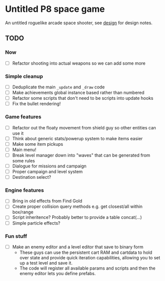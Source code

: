 # Untitled P8 space game

An untitled roguelike arcade space shooter, see [design](docs/design.md) for design notes.

## TODO
### Now
- [ ] Refactor shooting into actual weapons so we can add some more

### Simple cleanup
- [ ] Deduplicate the main `_update` and `_draw` code
- [ ] Make achievements global instance based rather than numbered
- [ ] Refactor some scripts that don't need to be scripts into update hooks
- [ ] Fix the bullet rendering!

### Game features
- [ ] Refactor out the floaty movement from shield guy so other entities can use it
- [ ] Think about generic stats/powerup system to make items easier
- [ ] Make some item pickups
- [ ] Main menu!
- [ ] Break level manager down into "waves" that can be generated from some rules
- [ ] Dialogue for missions and campaign
- [ ] Proper campaign and level system
- [ ] Destination select?

### Engine features
- [ ] Bring in old effects from Find Gold
- [ ] Create proper collision query methods e.g. get closest/all within box/range
- [ ] Script inheritence? Probably better to provide a table concat(...)
- [ ] Simple particle effects?

### Fun stuff
- [ ] Make an enemy editor and a level editor that save to binary form
  - These guys can use the persistent cart RAM and cartdata to hold over state and provide quick iteration capabilities, allowing you to set up a test level and save it.
  - The code will register all available params and scripts and then the enemy editor lets you define prefabs.

